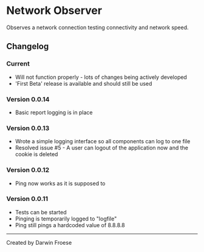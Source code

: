 # Network Observer

Observes a network connection testing connectivity and network speed.

## Changelog
### Current
* Will not function properly - lots of changes being actively developed
* 'First Beta' release is available and should still be used

### Version 0.0.14
* Basic report logging is in place

### Version 0.0.13
* Wrote a simple logging interface so all components can log to one file
* Resolved issue #5 - A user can logout of the application now and the cookie is deleted

### Version 0.0.12
* Ping now works as it is supposed to

### Version 0.0.11
* Tests can be started
* Pinging is temporarily logged to "logfile"
* Ping still pings a hardcoded value of 8.8.8.8

***

Created by Darwin Froese

